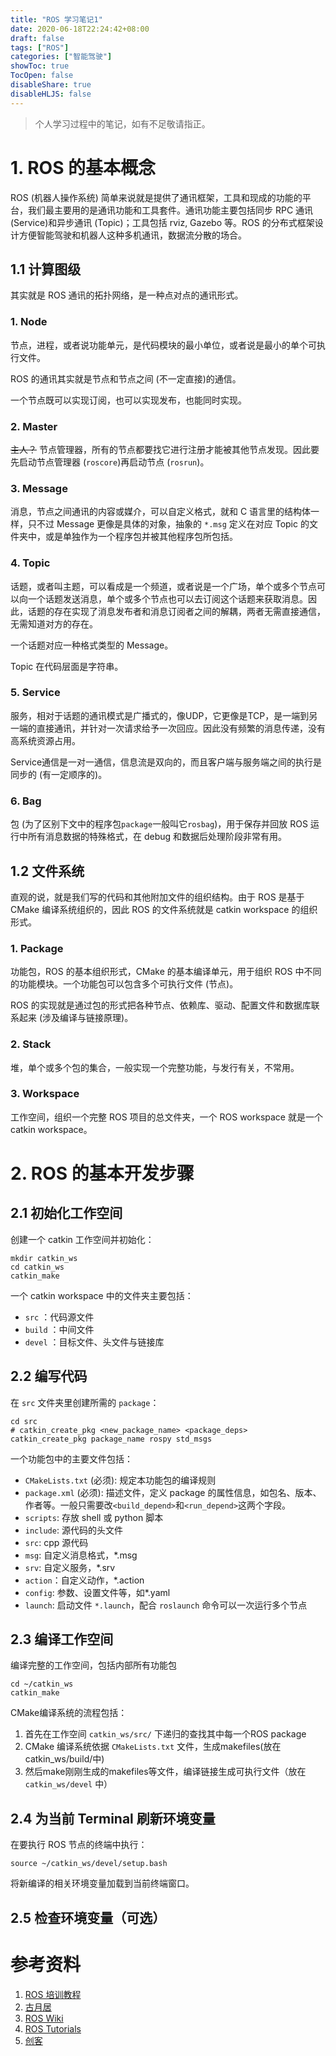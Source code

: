 ```yaml
---
title: "ROS 学习笔记1"
date: 2020-06-18T22:24:42+08:00
draft: false
tags: ["ROS"]
categories: ["智能驾驶"]
showToc: true
TocOpen: false
disableShare: true
disableHLJS: false
---
```


> 个人学习过程中的笔记，如有不足敬请指正。

# 1. ROS 的基本概念
ROS (机器人操作系统) 简单来说就是提供了通讯框架，工具和现成的功能的平台，我们最主要用的是通讯功能和工具套件。通讯功能主要包括同步 RPC 通讯 (Service)和异步通讯 (Topic)；工具包括 rviz, Gazebo 等。ROS 的分布式框架设计方便智能驾驶和机器人这种多机通讯，数据流分散的场合。

## 1.1 计算图级
其实就是 ROS 通讯的拓扑网络，是一种点对点的通讯形式。

### 1. Node
节点，进程，或者说功能单元，是代码模块的最小单位，或者说是最小的单个可执行文件。

ROS 的通讯其实就是节点和节点之间 (不一定直接)的通信。

一个节点既可以实现订阅，也可以实现发布，也能同时实现。

### 2. Master
~~主人？~~ 节点管理器，所有的节点都要找它进行注册才能被其他节点发现。因此要先启动节点管理器 (`roscore`)再启动节点 (`rosrun`)。

### 3. Message
消息，节点之间通讯的内容或媒介，可以自定义格式，就和 C 语言里的结构体一样，只不过 Message 更像是具体的对象，抽象的 `*.msg` 定义在对应 Topic 的文件夹中，或是单独作为一个程序包并被其他程序包所包括。

### 4. Topic
话题，或者叫主题，可以看成是一个频道，或者说是一个广场，单个或多个节点可以向一个话题发送消息，单个或多个节点也可以去订阅这个话题来获取消息。因此，话题的存在实现了消息发布者和消息订阅者之间的解耦，两者无需直接通信，无需知道对方的存在。

一个话题对应一种格式类型的 Message。

Topic 在代码层面是字符串。

### 5. Service
服务，相对于话题的通讯模式是广播式的，像UDP，它更像是TCP，是一端到另一端的直接通讯，并针对一次请求给予一次回应。因此没有频繁的消息传递，没有高系统资源占用。

Service通信是一对一通信，信息流是双向的，而且客户端与服务端之间的执行是同步的 (有一定顺序的)。

### 6. Bag
包 (为了区别下文中的程序包`package`一般叫它`rosbag`)，用于保存并回放 ROS 运行中所有消息数据的特殊格式，在 debug 和数据后处理阶段非常有用。

## 1.2 文件系统
直观的说，就是我们写的代码和其他附加文件的组织结构。由于 ROS 是基于 CMake 编译系统组织的，因此 ROS 的文件系统就是 catkin workspace 的组织形式。

### 1. Package
功能包，ROS 的基本组织形式，CMake 的基本编译单元，用于组织 ROS 中不同的功能模块。一个功能包可以包含多个可执行文件 (节点)。

ROS 的实现就是通过包的形式把各种节点、依赖库、驱动、配置文件和数据库联系起来 (涉及编译与链接原理)。

### 2. Stack
堆，单个或多个包的集合，一般实现一个完整功能，与发行有关，不常用。

### 3. Workspace
工作空间，组织一个完整 ROS 项目的总文件夹，一个 ROS workspace 就是一个 catkin workspace。

# 2. ROS 的基本开发步骤
## 2.1 初始化工作空间
创建一个 catkin 工作空间并初始化：

```Shell
mkdir catkin_ws
cd catkin_ws
catkin_make
```

一个 catkin workspace 中的文件夹主要包括：
* `src` ：代码源文件
* `build` ：中间文件
* `devel` ：目标文件、头文件与链接库

## 2.2 编写代码
在 `src` 文件夹里创建所需的 `package`： 
```shell
cd src
# catkin_create_pkg <new_package_name> <package_deps>
catkin_create_pkg package_name rospy std_msgs
```
一个功能包中的主要文件包括：

* `CMakeLists.txt` (必须): 规定本功能包的编译规则
* `package.xml` (必须): 描述文件，定义 package 的属性信息，如包名、版本、作者等。一般只需要改`<build_depend>`和`<run_depend>`这两个字段。
* `scripts`: 存放 shell 或 python 脚本
* `include`: 源代码的头文件
* `src`: cpp 源代码
* `msg`: 自定义消息格式，*.msg
* `srv`: 自定义服务，*.srv
* `action`：自定义动作，*.action
* `config`: 参数、设置文件等，如*.yaml
* `launch`: 启动文件 `*.launch`，配合 `roslaunch` 命令可以一次运行多个节点

## 2.3 编译工作空间
编译完整的工作空间，包括内部所有功能包
```
cd ~/catkin_ws
catkin_make
```
CMake编译系统的流程包括：
1. 首先在工作空间 `catkin_ws/src/` 下递归的查找其中每一个ROS package
2. CMake 编译系统依据 `CMakeLists.txt` 文件，生成makefiles(放在catkin_ws/build/中)
3. 然后make刚刚生成的makefiles等文件，编译链接生成可执行文件（放在 `catkin_ws/devel` 中）

## 2.4 为当前 Terminal 刷新环境变量
在要执行 ROS 节点的终端中执行：
```shell
source ~/catkin_ws/devel/setup.bash
```
将新编译的相关环境变量加载到当前终端窗口。

## 2.5 检查环境变量（可选）


# 参考资料
1. [ROS 培训教程](https://tr-ros-tutorial.readthedocs.io/zh_CN/latest/index.html)
2. [古月居](https://www.guyuehome.com/Blog/index/category/11/p/1)
3. [ROS Wiki](http://wiki.ros.org/)
4. [ROS Tutorials](http://wiki.ros.org/ROS/Tutorials)
5. [创客](https://www.ncnynl.com/)
